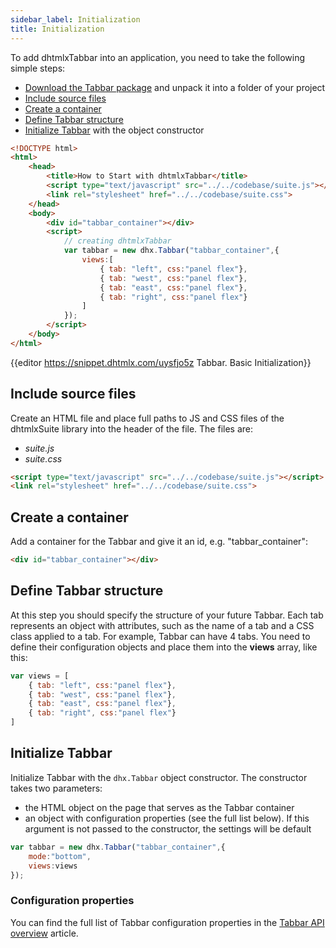 ```yaml
---
sidebar_label: Initialization
title: Initialization
---          
```


To add dhtmlxTabbar into an application, you need to take the following simple steps:

- [Download the Tabbar package](https://dhtmlx.com/docs/products/dhtmlxSuite/download.shtml) and unpack it into a folder of your project
- [Include source files](#include-source-files)
- [Create a container](#createacontainer)
- [Define Tabbar structure](#definetabbarstructure)
- [Initialize Tabbar](#initializetabbar) with the object constructor


~~~html
<!DOCTYPE html>
<html>
    <head>
        <title>How to Start with dhtmlxTabbar</title>         
        <script type="text/javascript" src="../../codebase/suite.js"></script>
        <link rel="stylesheet" href="../../codebase/suite.css">
    </head>
    <body>
        <div id="tabbar_container"></div>
        <script>
            // creating dhtmlxTabbar
            var tabbar = new dhx.Tabbar("tabbar_container",{
            	views:[ 
                	{ tab: "left", css:"panel flex"},
    				{ tab: "west", css:"panel flex"},
    				{ tab: "east", css:"panel flex"},
    				{ tab: "right", css:"panel flex"}
            	]
            });
        </script>
    </body>
</html>
~~~

{{editor	https://snippet.dhtmlx.com/uysfjo5z	Tabbar. Basic Initialization}}

Include source files
--------------------

Create an HTML file and place full paths to JS and CSS files of the dhtmlxSuite library into the header of the file. The files are:

- *suite.js*
- *suite.css*

~~~html
<script type="text/javascript" src="../../codebase/suite.js"></script>
<link rel="stylesheet" href="../../codebase/suite.css">
~~~


Create a container
-------------------

Add a container for the Tabbar and give it an id, e.g. "tabbar_container":

~~~html
<div id="tabbar_container"></div>
~~~

Define Tabbar structure
------------------

At this step you should specify the structure of your future Tabbar. Each tab represents an object with attributes, such as the name of a tab and a CSS class applied to a tab. 
For example, Tabbar can have 4 tabs. You need to define their configuration objects and place them into the **views** array, like this:

~~~js
var views = [
    { tab: "left", css:"panel flex"},
    { tab: "west", css:"panel flex"},
    { tab: "east", css:"panel flex"},
    { tab: "right", css:"panel flex"}
]
~~~


Initialize Tabbar
---------------------

Initialize Tabbar with the `dhx.Tabbar` object constructor. The constructor takes two parameters:

- the HTML object on the page that serves as the Tabbar container
- an object with configuration properties (see the full list below). If this argument is not passed to the constructor, the settings will be default

~~~js
var tabbar = new dhx.Tabbar("tabbar_container",{
    mode:"bottom",
    views:views
});
~~~

### Configuration properties

You can find the full list of Tabbar configuration properties in the [Tabbar API overview](tabbar/api/api_overview.md#properties) article.